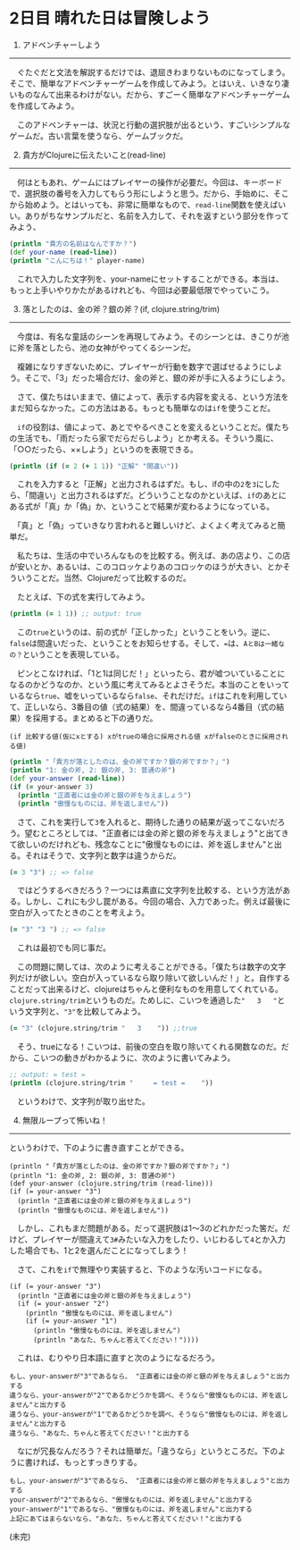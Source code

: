 2日目 晴れた日は冒険しよう
===========================

1. アドベンチャーしよう
----------------------

　ぐたぐだと文法を解説するだけでは、退屈きわまりないものになってしまう。そこで、簡単なアドベンチャーゲームを作成してみよう。とはいえ、いきなり凄いものなんて出来るわけがない。だから、すごーく簡単なアドベンチャーゲームを作成してみよう。

　このアドベンチャーは、状況と行動の選択肢が出るという、すごいシンプルなゲームだ。古い言葉を使うなら、ゲームブックだ。

2. 貴方がClojureに伝えたいこと(read-line)
-----------------------------------------

　何はともあれ、ゲームにはプレイヤーの操作が必要だ。今回は、キーボードで、選択肢の番号を入力してもらう形にしようと思う。だから、手始めに、そこから始めよう。とはいっても、非常に簡単なもので、`read-line`関数を使えばいい。ありがちなサンプルだと、名前を入力して、それを返すという部分を作ってみよう、

```clojure
(println "貴方の名前はなんですか？")
(def your-name (read-line))
(println "こんにちは！" player-name)
```
　これで入力した文字列を、your-nameにセットすることができる。本当は、もっと上手いやりかたがあるけれども、今回は必要最低限でやっていこう。

3. 落としたのは、金の斧？銀の斧？(if, clojure.string/trim)
-------------------------------------

　今度は、有名な童話のシーンを再現してみよう。そのシーンとは、きこりが池に斧を落としたら、池の女神がやってくるシーンだ。

　複雑になりすぎないために、プレイヤーが行動を数字で選ばせるようにしよう。そこで、「3」だった場合だけ、金の斧と、銀の斧が手に入るようにしよう。

　さて、僕たちはいままで、値によって、表示する内容を変える、という方法をまだ知らなかった。この方法はある。もっとも簡単なのは`if`を使うことだ。

　`if`の役割は、値によって、あとでやるべきことを変えるということだ。僕たちの生活でも、「雨だったら家でだらだらしよう」とか考える。そういう風に、「○○だったら、××しよう」というのを表現できる。

```clojure
(println (if (= 2 (+ 1 1)) "正解" "間違い"))
```

　これを入力すると「正解」と出力されるはずだ。もし、ifの中の`2`を`3`にしたら、「間違い」と出力されるはずだ。どういうことなのかといえば、`if`のあとにある式が「真」か「偽」か、ということで結果が変わるようになっている。

　「真」と「偽」っていきなり言われると難しいけど、よくよく考えてみると簡単だ。

　私たちは、生活の中でいろんなものを比較する。例えば、あの店より、この店が安いとか、あるいは、このコロッケよりあのコロッケのほうが大きい、とかそういうことだ。当然、Clojureだって比較するのだ。

　たとえば、下の式を実行してみよう。

```clojure
(println (= 1 1)) ;; output: true
```

　この`true`というのは、前の式が「正しかった」ということをいう。逆に、`false`は間違いだった、ということをお知らせする。そして、`=`は、`AとBは一緒なの？`ということを表現している。

　ピンとこなければ、「1と1は同じだ！」といったら、君が嘘ついていることになるのかどうなのか、という風に考えてみるとよさそうだ。本当のことをいっているなら`true`、嘘をいっているなら`false`、それだけだ。`if`はこれを利用していて、正しいなら、3番目の値（式の結果）を、間違っているなら4番目（式の結果）を採用する。まとめると下の通りだ。

```
(if 比較する値(仮にxとする) xがtrueの場合に採用される値 xがfalseのときに採用される値)
```

```clojure
(println "「貴方が落としたのは、金の斧ですか？銀の斧ですか？」")
(println "1: 金の斧, 2: 銀の斧, 3: 普通の斧")
(def your-answer (read-line))
(if (= your-answer 3)
  (println "正直者には金の斧と銀の斧を与えましょう")
  (println "傲慢なものには、斧を返しません"))
```

　さて、これを実行して`3`を入れると、期待した通りの結果が返ってこないだろう。望むところとしては、"正直者には金の斧と銀の斧を与えましょう"と出てきて欲しいのだけれども、残念なことに"傲慢なものには、斧を返しません"と出る。それはそうで、文字列と数字は違うからだ。

```clojure
(= 3 "3") ;; => false
```

　ではどうするべきだろう？一つには素直に文字列を比較する、という方法がある。しかし、これにも少し罠がある。今回の場合、入力であった。例えば最後に空白が入ってたときのことを考えよう。

```clojure
(= "3" "3 ") ;; => false
```

　これは最初でも同じ事だ。

　この問題に関しては、次のように考えることができる。「僕たちは数字の文字列だけが欲しい。空白が入っているなら取り除いて欲しいんだ！」と。自作することだって出来るけど、clojureはちゃんと便利なものを用意してくれている。`clojure.string/trim`というものだ。ためしに、こいつを通過した`"   3   "`という文字列と、`"3"`を比較してみよう。

```clojure
(= "3" (clojure.string/trim "   3    ")) ;;true
```

　そう、trueになる！こいつは、前後の空白を取り除いてくれる関数なのだ。だから、こいつの動きがわかるように、次のように書いてみよう。

```clojure
;; output: = test =
(println (clojure.string/trim "     = test =    ")) 
```

　というわけで、文字列が取り出せた。

4. 無限ループって怖いね！
------------------------

というわけで、下のように書き直すことができる。

```
(println "「貴方が落としたのは、金の斧ですか？銀の斧ですか？」")
(println "1: 金の斧, 2: 銀の斧, 3: 普通の斧")
(def your-answer (clojure.string/trim (read-line)))
(if (= your-answer "3")
  (println "正直者には金の斧と銀の斧を与えましょう")
  (println "傲慢なものには、斧を返しません"))
```

　しかし、これもまだ問題がある。だって選択肢は1〜3のどれかだった筈だ。だけど、プレイヤーが間違えて`3#`みたいな入力をしたり、いじわるして`4`とか入力した場合でも、1と2を選んだことになってしまう！

　さて、これを`if`で無理やり実装すると、下のような汚いコードになる。

```
(if (= your-answer "3")
  (println "正直者には金の斧と銀の斧を与えましょう")
  (if (= your-answer "2")
    (println "傲慢なものには、斧を返しません")
    (if (= your-answer "1")
      (println "傲慢なものには、斧を返しません")
      (println "あなた、ちゃんと答えてください！"))))
```

　これは、むりやり日本語に直すと次のようになるだろう。

```
もし、your-answerが"3"であるなら、 "正直者には金の斧と銀の斧を与えましょう"と出力する
違うなら、your-answerが"2"であるかどうかを調べ、そうなら"傲慢なものには、斧を返しません"と出力する
違うなら、your-answerが"1"であるかどうかを調べ、そうなら"傲慢なものには、斧を返しません"と出力する
違うなら、"あなた、ちゃんと答えてください！"と出力する
```

　なにが冗長なんだろう？それは簡単だ。「違うなら」というところだ。下のように書ければ、もっとすっきりする。
```
もし、your-answerが"3"であるなら、 "正直者には金の斧と銀の斧を与えましょう"と出力する
your-answerが"2"であるなら、"傲慢なものには、斧を返しません"と出力する
your-answerが"1"であるなら、"傲慢なものには、斧を返しません"と出力する
上記にあてはまらないなら、"あなた、ちゃんと答えてください！"と出力する
```

(未完)